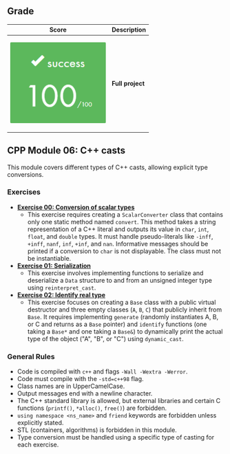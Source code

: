 ## Grade

| **Score** | **Description** |
|---|---|
| <p align="center"><img width="222px" alt="170px" src="./img/Score_100.png"></p> | **Full project** |

## CPP Module 06: C++ casts

This module covers different types of C++ casts, allowing explicit type conversions. 

### Exercises

* **[Exercise 00: Conversion of scalar types](./ex00)**
    * This exercise requires creating a `ScalarConverter` class that contains only one static method named `convert`. This method takes a string representation of a C++ literal and outputs its value in `char`, `int`, `float`, and `double` types. It must handle pseudo-literals like `-inff`, `+inff`, `nanf`, `inf`, `+inf`, and `nan`. Informative messages should be printed if a conversion to `char` is not displayable. The class must not be instantiable.
* **[Exercise 01: Serialization](./ex01)**
    * This exercise involves implementing functions to serialize and deserialize a `Data` structure to and from an unsigned integer type using `reinterpret_cast`.
* **[Exercise 02: Identify real type](./ex02)**
    * This exercise focuses on creating a `Base` class with a public virtual destructor and three empty classes (`A`, `B`, `C`) that publicly inherit from `Base`. It requires implementing `generate` (randomly instantiates A, B, or C and returns as a `Base` pointer) and `identify` functions (one taking a `Base*` and one taking a `Base&`) to dynamically print the actual type of the object ("A", "B", or "C") using `dynamic_cast`.

### General Rules

* Code is compiled with `c++` and flags `-Wall -Wextra -Werror`.
* Code must compile with the `-std=c++98` flag.
* Class names are in UpperCamelCase.
* Output messages end with a newline character.
* The C++ standard library is allowed, but external libraries and certain C functions (`printf()`, `*alloc()`, `free()`) are forbidden.
* `using namespace <ns_name>` and `friend` keywords are forbidden unless explicitly stated.
* STL (containers, algorithms) is forbidden in this module.
* Type conversion must be handled using a specific type of casting for each exercise.